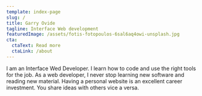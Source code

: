 ```yaml
---
template: index-page
slug: /
title: Garry Ovide
tagline: Interface Web development
featuredImage: /assets/fotis-fotopoulos-6sal6aq4owi-unsplash.jpg
cta:
  ctaText: Read more
  ctaLink: /about
---
```

I am an Interface Wed Developer. I learn how to code and use the right tools for the job. As a web developer, I never stop learning new software and reading new material. Having a personal website is an excellent career investment. You share ideas with others vice a versa.